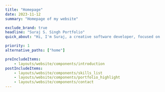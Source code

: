 ```yaml
---
title: "Homepage"
date: 2023-11-12
summary: "Homepage of my website"

exclude_brand: true
headline: "Suraj S. Singh Portfolio"
quick_about: "Hi, I'm Suraj, a creative software developer, focused on creating engaging games and interactive media that not only entertains but also educates. I strive to make knowledge accessible to all. As a lifelong learner, developer, and educator, I am driven to developing engaging and interactive learning environments that simplifies complex concepts and builds meaningful connections between people and the content they are learning. Whether it is through video games, interactive websites, or online articles, I want to be at the forefront of sharing what we know."

priority: 1
alternative_paths: ["home"]

preIncludeItems:
    - layouts/website/components/introduction
postIncludeItems:
    - layouts/website/components/skills_list
    - layouts/website/components/portfolio_highlight
    - layouts/website/components/contact
---
```

